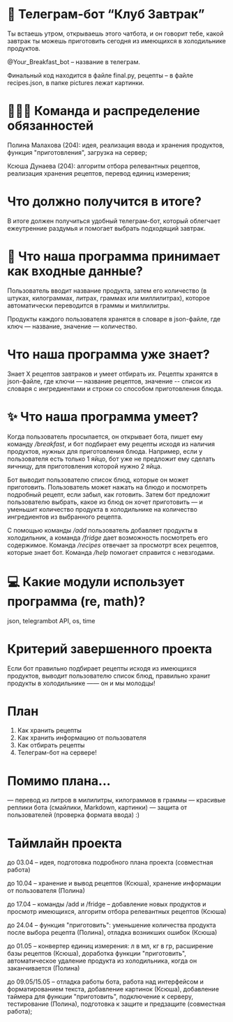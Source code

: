 # 🍳 Телеграм-бот “Клуб Завтрак”
Ты встаешь утром, открываешь этого чатбота, и он говорит тебе, какой завтрак ты можешь приготовить сегодня из имеющихся в холодильнике продуктов. 

@Your_Breakfast_bot – название в телеграм. 

Финальный код находится в файле final.py, рецепты – в файле recipes.json, в папке pictures лежат картинки. 

# 👩🏻‍💻 Команда и распределение обязанностей 
Полина Малахова (204): идея, реализация ввода и хранения продуктов, функция "приготовления", загрузка на сервер;

Ксюша Дунаева (204): алгоритм отбора релевантных рецептов, реализация хранения рецептов, перевод единиц измерения; 

# Что должно получится в итоге?
В итоге должен получиться удобный телеграм-бот, который облегчает ежеутренние раздумья и помогает выбрать подходящий завтрак.  

# 📲 Что наша программа принимает как входные данные?
Пользователь вводит название продукта, затем его количество (в штуках, килограммах, литрах, граммах или миллилитрах), которое автоматически переводится в граммы и миллилитры.

Продукты каждого пользователя хранятся в словаре в json-файле, где ключ — название, значение — количество. 

# Что наша программа уже знает?
Знает X рецептов завтраков и умеет отбирать их. Рецепты хранятся в json-файле, где ключи — название рецептов, значение -- список из словаря с ингредиентами и строки со способом приготовления блюда. 

# ✨ Что наша программа умеет?
Когда пользователь просыпается, он открывает бота, пишет ему команду */breakfast*, и бот подбирает ему рецепты исходя из наличия продуктов, нужных для приготовления блюда. Например, если у пользователя есть только 1 яйцо, бот уже не предложит ему сделать яичницу, для приготовления которой нужно 2 яйца.

Бот выводит пользователю список блюд, которые он может приготовить. Пользователь может нажать на блюдо и посмотреть подробный рецепт, если забыл, как готовить.
Затем бот предложит пользователю выбрать, какое из блюд он хочет приготовить — и уменьшит количество продукта в холодильнике на количество ингредиентов из выбранного рецепта.

С помощью команды */add* пользователь добавляет продукты в холодильник, а команда */fridge* дает возможность посмотреть его содержимое. Команда */recipes* отвечает за просмотрт всех рецептов, которые знает бот. Команда */help* помогает справится с невзгодами.
 
# 💻 Какие модули использует программа (re, math)?
json, telegrambot API, os, time

# Критерий завершенного проекта
Если бот правильно подбирает рецепты исходя из имеющихся продуктов, выводит пользователю список блюд, правильно хранит продукты в холодильнике —— он и мы молодцы!

# План
1) Как хранить рецепты
2) Как хранить информацию от пользователя
3) Как отбирать рецепты
4) Телеграм-бот на сервере!

# Помимо плана...
— перевод из литров в милилитры, килограммов в граммы
— красивые реплики бота (смайлики, Markdown, картинки)
— защита от пользователей (проверка формата ввода) :)

# Таймлайн проекта

до 03.04 – идея, подготовка подробного плана проекта (совместная работа)

до 10.04 – хранение и вывод рецептов (Ксюша), хранение информации от пользователя (Полина)

до 17.04 – команды /add и /fridge – добавление новых продуктов и просмотр имеющихся, алгоритм отбора релевантных рецептов (Ксюша)

до 24.04 – функция "приготовить": уменьшение количества продукта после выбора рецепта (Полина), отладка возникших ошибок (Ксюша)

до 01.05 – конвертер единиц измерения: л в мл, кг в гр, расширение базы рецептов (Ксюша), доработка функции "приготовить", автоматическое удаление продукта из холодильника, когда он заканчивается (Полина)

до 09.05/15.05 – отладка работы бота, работа над интерфейсом и форматированием текста, добавление картинок (Ксюша), добавление таймера для функции "приготовить", подключение к серверу, тестирование (Полина), подготовка к защите и предзащите (совместная работа); 





